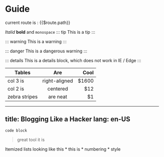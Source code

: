 

# Guide

current route is : {{$route.path}}

*Italid* **bold** and `monospace`
::: tip
This is a tip
:::

::: warning
This is a warning
:::

::: danger
This is a dangerous warning
:::

::: details
This is a details block, which does not work in IE / Edge
:::

| Tables        | Are           | Cool  |
| ------------- |:-------------:| -----:|
| col 3 is      | right-aligned | $1600 |
| col 2 is      | centered      |   $12 |
| zebra stripes | are neat      |    $1 |

---
title: Blogging Like a Hacker
lang: en-US
---

```
code block
```

>great
>tool
>it is

Itemized lists looking like this
    * this is
    * numbering
    * style